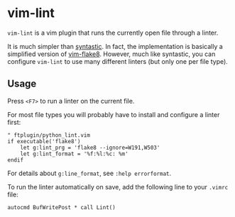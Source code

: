 # vim-lint

`vim-lint` is a vim plugin that runs the currently open file through a
linter.

It is much simpler than [syntastic][1]. In fact, the implementation is
basically a simplified version of [vim-flake8][2]. However, much like
syntastic, you can configure `vim-lint` to use many different linters (but only
one per file type).

[1]: https://github.com/vim-syntastic/syntastic/
[2]: https://github.com/nvie/vim-flake8/

## Usage

Press `<F7>` to run a linter on the current file.

For most file types you will probably have to install and configure a linter
first:

```viml
" ftplugin/python_lint.vim
if executable('flake8')
    let g:lint_prg = 'flake8 --ignore=W191,W503'
    let g:lint_format = '%f:%l:%c: %m'
endif
```

For details about `g:line_format`, see `:help errorformat`.

To run the linter automatically on save, add the following line to your
`.vimrc` file:

```viml
autocmd BufWritePost * call Lint()
```
